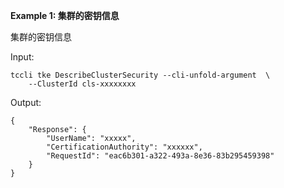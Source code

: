 **Example 1: 集群的密钥信息**

集群的密钥信息

Input: 

```
tccli tke DescribeClusterSecurity --cli-unfold-argument  \
    --ClusterId cls-xxxxxxxx
```

Output: 
```
{
    "Response": {
        "UserName": "xxxxx",
        "CertificationAuthority": "xxxxxx",
        "RequestId": "eac6b301-a322-493a-8e36-83b295459398"
    }
}
```

